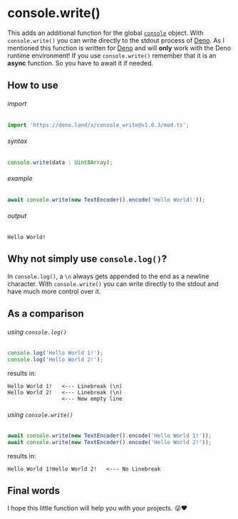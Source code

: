 # console.write()
This adds an additional function for the global [`console`](https://developer.mozilla.org/en-US/docs/Web/API/Console) object. With `console.write()` you can write directly to the stdout process of [Deno](https://deno.land/). As I mentioned this function is written for [Deno](https://deno.land/) and will **only** work with the Deno runtime environment! If you use `console.write()` remember that it is an **async** function. So you have to await it if needed.

## How to use

###### import
```ts
import 'https://deno.land/x/console_write@v1.0.3/mod.ts';
```

###### syntax
```ts
console.write(data : Uint8Array);
```

###### example
```ts
await console.write(new TextEncoder().encode('Hello World!'));
```

###### output
```
Hello World!
```




## Why not simply use `console.log()`?
In `console.log()`, a `\n` always gets appended to the end as a newline character. With `console.write()` you can write directly to the stdout and have much more control over it.




## As a comparison

###### using `console.log()`
```ts
console.log('Hello World 1!');
console.log('Hello World 2!');
```
results in:
```
Hello World 1!   <--- Linebreak (\n)
Hello World 2!   <--- Linebreak (\n)
                 <--- New empty line
```

###### using `console.write()`
```ts
await console.write(new TextEncoder().encode('Hello World 1!'));
await console.write(new TextEncoder().encode('Hello World 2!'));
```
results in:
```
Hello World 1!Hello World 2!   <--- No Linebreak
```




## Final words
I hope this little function will help you with your projects. 😜❤
